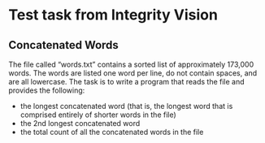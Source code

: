 # Test task from Integrity Vision

## Concatenated Words
The file called “words.txt” contains a sorted list of
approximately 173,000 words. The words are listed one word per line, do not contain spaces,
and are all lowercase.
The task is to write a program that reads the file and provides the following:
 -  the longest concatenated word (that is, the longest word that is comprised entirely of shorter words in the file)
 -  the 2nd longest concatenated word
 -  the total count of all the concatenated words in the file
